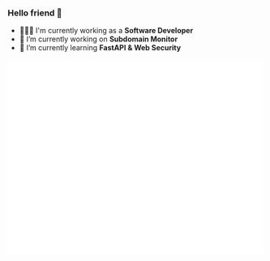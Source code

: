 ### Hello friend 👋
- 👨🏻‍💻 I'm currently working as a **Software Developer**
- 🔭 I’m currently working on **Subdomain Monitor**
- 🌱 I’m currently learning **FastAPI & Web Security**
<!---
- 👯 I’m looking to collaborate on **exciting security projects**
- 🤔 I’m looking for help with **Cloud Security IAM**
- 💬 Ask me about **PC vs. Mac**
- 📫 How to reach me: **LinkedIn**
- 😄 Pronouns: **He/Him/His**
- ⚡ Fun fact: 
--->


![Metrics](/github-metrics.svg)
